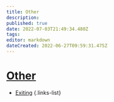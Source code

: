 ```yaml
---
title: Other
description: 
published: true
date: 2022-07-03T21:49:34.480Z
tags: 
editor: markdown
dateCreated: 2022-06-27T09:59:31.475Z
---
```


# [Other](/en/Integrations/OBS/OBS-Events)
* [Exiting](/en/Integrations/OBS/OBS-Events/Other/Exiting)
{.links-list}